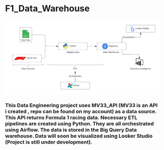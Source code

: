 # F1_Data_Warehouse

![architecture image](images/project_architecture.png)

### This Data Engineering project uses MV33_API (MV33 is an API i created , repo can be found on my account) as a data source. This API returns Formula 1 racing data. Necessary ETL pipelines are created using Python. They are all orchestrated using Airflow. The data is stored in the Big Query Data warehouse. Data will soon be visualized using Looker Studio (Project is still under development).